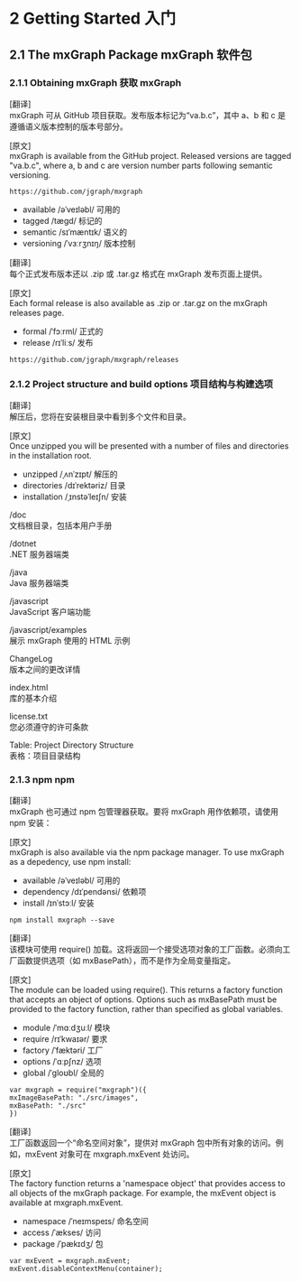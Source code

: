# 2 Getting Started 入门


## 2.1 The mxGraph Package mxGraph 软件包

### 2.1.1 Obtaining mxGraph 获取 mxGraph

[翻译]  
mxGraph 可从 GitHub 项目获取。发布版本标记为“va.b.c”，其中 a、b 和 c 是遵循语义版本控制的版本号部分。

[原文]  
mxGraph is available from the GitHub project. Released versions are tagged "va.b.c", where a, b and c are version number parts following semantic versioning.

```
https://github.com/jgraph/mxgraph
```

- available /əˈveɪləbl/ 可用的
- tagged /tæɡd/ 标记的
- semantic /sɪˈmæntɪk/ 语义的
- versioning /ˈvɜːrʒnɪŋ/ 版本控制

[翻译]  
每个正式发布版本还以 .zip 或 .tar.gz 格式在 mxGraph 发布页面上提供。

[原文]  
Each formal release is also available as .zip or .tar.gz on the mxGraph releases page.

- formal /ˈfɔːrml/ 正式的
- release /rɪˈliːs/ 发布

```
https://github.com/jgraph/mxgraph/releases
```

### 2.1.2 Project structure and build options 项目结构与构建选项

[翻译]  
解压后，您将在安装根目录中看到多个文件和目录。

[原文]  
Once unzipped you will be presented with a number of files and directories in the installation root.

- unzipped /ˌʌnˈzɪpt/ 解压的
- directories /dɪˈrektəriz/ 目录
- installation /ˌɪnstəˈleɪʃn/ 安装

/doc  
文档根目录，包括本用户手册

/dotnet  
.NET 服务器端类

/java  
Java 服务器端类

/javascript  
JavaScript 客户端功能

/javascript/examples  
展示 mxGraph 使用的 HTML 示例

ChangeLog  
版本之间的更改详情

index.html  
库的基本介绍

license.txt  
您必须遵守的许可条款

Table: Project Directory Structure  
表格：项目目录结构

### 2.1.3 npm npm

[翻译]  
mxGraph 也可通过 npm 包管理器获取。要将 mxGraph 用作依赖项，请使用 npm 安装：

[原文]  
mxGraph is also available via the npm package manager. To use mxGraph as a depedency, use npm install:

- available /əˈveɪləbl/ 可用的
- dependency /dɪˈpendənsi/ 依赖项
- install /ɪnˈstɔːl/ 安装

```
npm install mxgraph --save
```


[翻译]  
该模块可使用 require() 加载。这将返回一个接受选项对象的工厂函数。必须向工厂函数提供选项（如 mxBasePath），而不是作为全局变量指定。

[原文]  
The module can be loaded using require(). This returns a factory function that accepts an object of options. Options such as mxBasePath must be provided to the factory function, rather than specified as global variables.

- module /ˈmɑːdʒuːl/ 模块
- require /rɪˈkwaɪər/ 要求
- factory /ˈfæktəri/ 工厂
- options /ˈɑːpʃnz/ 选项
- global /ˈɡloʊbl/ 全局的


```
var mxgraph = require("mxgraph")({  
mxImageBasePath: "./src/images",  
mxBasePath: "./src"  
})  
```

[翻译]  
工厂函数返回一个“命名空间对象”，提供对 mxGraph 包中所有对象的访问。例如，mxEvent 对象可在 mxgraph.mxEvent 处访问。

[原文]  
The factory function returns a 'namespace object' that provides access to all objects of the mxGraph package. For example, the mxEvent object is available at mxgraph.mxEvent.

- namespace /ˈneɪmspeɪs/ 命名空间
- access /ˈækses/ 访问
- package /ˈpækɪdʒ/ 包

```
var mxEvent = mxgraph.mxEvent;  
mxEvent.disableContextMenu(container);
```
